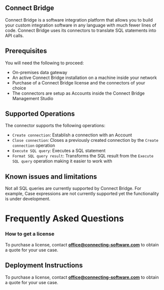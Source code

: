 ## Connect Bridge
Connect Bridge is a software integration platform that allows you to build your custom integration software in any language with much fewer lines of code. Connect Bridge uses its connectors to translate SQL statements into API calls.


## Prerequisites
You will need the following to proceed:
* On-premises data gateway
* An active Connect Bridge installation on a machine inside your network
* Purchase of a Connect Bridge license and the connectors of your choice
* The connectors are setup as Accounts inside the Connect Bridge Management Studio


## Supported Operations
The connector supports the following operations:
* `Create connection`: Establish a connection with an Account
* `Close connection`: Closes a previously created connection by the `Create connection` operation
* `Execute SQL query`: Executes a SQL statement
* `Format SQL query result`: Transforms the SQL result from the `Execute SQL query` operation making it easier to work with


## Known issues and limitations
Not all SQL queries are currently supported by Connect Bridge. For example, Case expressions are not currently supported yet the functionality is under development. 


# Frequently Asked Questions

### How to get a license
To purchase a license, contact **office@connecting-software.com** to obtain a quote for your use case. 


## Deployment Instructions
To purchase a license, contact **office@connecting-software.com** to obtain a quote for your use case. 